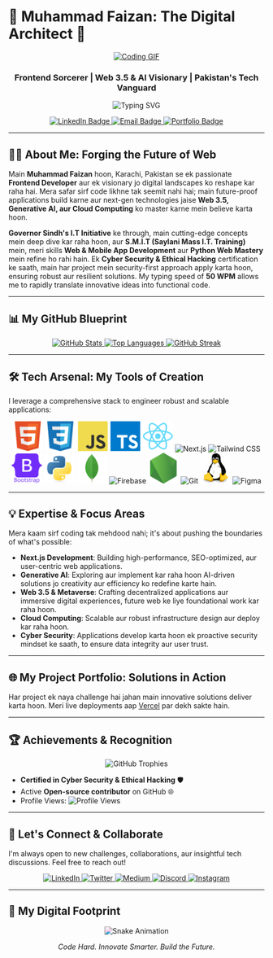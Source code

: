 # 🚀 Muhammad Faizan: The Digital Architect 🚀

<div align="center">
  <a href="https://github.com/faizan418">
    <img src="https://present.readthedocs.io/en/latest/_images/welcome-to-coding.gif" alt="Coding GIF" width="700"/>
  </a>
  <br>
  <h3>Frontend Sorcerer | Web 3.5 & AI Visionary | Pakistan's Tech Vanguard</h3>
  <img src="https://readme-typing-svg.herokuapp.com?font=Orbitron&size=24&pause=800&color=00FF00&center=true&vCenter=true&width=500&lines=Crafting+Digital+Realities;Innovating+Web+3.5+%7C+AI+%7C+Metaverse;Engineering+the+Future+of+Tech;Disrupting+the+Status+Quo" alt="Typing SVG" />
</div>

<p align="center">
  <a href="https://linkedin.com/in/muhammadfaizan" target="_blank">
    <img src="https://img.shields.io/badge/LinkedIn-Connect-0A66C2?style=for-the-badge&logo=linkedin&logoColor=white" alt="LinkedIn Badge"/>
  </a>
  <a href="mailto:muhammadf4060@gmail.com">
    <img src="https://img.shields.io/badge/Email-Get%20in%20Touch-EA4335?style=for-the-badge&logo=gmail&logoColor=white" alt="Email Badge"/>
  </a>
  <a href="https://mfaizan153945.vercel.app/" target="_blank"> 
    <img src="https://img.shields.io/badge/Portfolio-Explore-000000?style=for-the-badge&logo=vercel&logoColor=white" alt="Portfolio Badge"/>
  </a>
</p>

---

## 👨‍💻 About Me: Forging the Future of Web

Main **Muhammad Faizan** hoon, Karachi, Pakistan se ek passionate **Frontend Developer** aur ek visionary jo digital landscapes ko reshape kar raha hai. Mera safar sirf code likhne tak seemit nahi hai; main future-proof applications build karne aur next-gen technologies jaise **Web 3.5, Generative AI, aur Cloud Computing** ko master karne mein believe karta hoon.

**Governor Sindh's I.T Initiative** ke through, main cutting-edge concepts mein deep dive kar raha hoon, aur **S.M.I.T (Saylani Mass I.T. Training)** mein, meri skills **Web & Mobile App Development** aur **Python Web Mastery** mein refine ho rahi hain. Ek **Cyber Security & Ethical Hacking** certification ke saath, main har project mein security-first approach apply karta hoon, ensuring robust aur resilient solutions. My typing speed of **50 WPM** allows me to rapidly translate innovative ideas into functional code.

---

## 📊 My GitHub Blueprint

<div align="center">
  <a href="https://github.com/faizan418">
    <img src="https://github-readme-stats.vercel.app/api?username=faizan418&show_icons=true&theme=transparent&border_color=00FF00&title_color=00FF00&text_color=00FF00&icon_color=FF00FF&hide_border=true&count_private=true" alt="GitHub Stats" />
  </a>
  <a href="https://github.com/faizan418">
    <img src="https://github-readme-stats.vercel.app/api/top-langs?username=faizan418&show_icons=true&theme=transparent&border_color=00FF00&title_color=00FF00&text_color=00FF00&icon_color=FF00FF&layout=compact&hide_border=true" alt="Top Languages" />
  </a>
  <a href="https://github.com/faizan418">
    <img src="https://github-readme-streak-stats.herokuapp.com/?user=faizan418&theme=transparent&border=00FF00&ring=00FF00&fire=FF00FF&currStreakNum=00FF00&sideNums=00FF00&currStreakLabel=00FF00&sideLabels=00FF00&hide_border=true" alt="GitHub Streak" />
  </a>
</div>

---

## 🛠️ Tech Arsenal: My Tools of Creation

I leverage a comprehensive stack to engineer robust and scalable applications:

<div align="center">
  <img src="https://raw.githubusercontent.com/devicons/devicon/master/icons/html5/html5-original.svg" alt="HTML5" width="60" height="60" title="HTML5"/>
  <img src="https://raw.githubusercontent.com/devicons/devicon/master/icons/css3/css3-original.svg" alt="CSS3" width="60" height="60" title="CSS3"/>
  <img src="https://raw.githubusercontent.com/devicons/devicon/master/icons/javascript/javascript-original.svg" alt="JavaScript" width="60" height="60" title="JavaScript"/>
  <img src="https://raw.githubusercontent.com/devicons/devicon/master/icons/typescript/typescript-original.svg" alt="TypeScript" width="60" height="60" title="TypeScript"/>
  <img src="https://raw.githubusercontent.com/devicons/devicon/master/icons/react/react-original.svg" alt="React" width="60" height="60" title="React"/>
  <img src="https://cdn.worldvectorlogo.com/logos/nextjs-2.svg" alt="Next.js" width="60" height="60" title="Next.js"/>
  <img src="https://www.vectorlogo.zone/logos/tailwindcss/tailwindcss-icon.svg" alt="Tailwind CSS" width="60" height="60" title="Tailwind CSS"/>
  <img src="https://raw.githubusercontent.com/devicons/devicon/master/icons/bootstrap/bootstrap-plain-wordmark.svg" alt="Bootstrap" width="60" height="60" title="Bootstrap"/>
  <img src="https://raw.githubusercontent.com/devicons/devicon/master/icons/python/python-original.svg" alt="Python" width="60" height="60" title="Python"/>
  <img src="https://raw.githubusercontent.com/devicons/devicon/master/icons/mongodb/mongodb-original.svg" alt="MongoDB" width="60" height="60" title="MongoDB"/>
  <img src="https://www.vectorlogo.zone/logos/firebase/firebase-icon.svg" alt="Firebase" width="60" height="60" title="Firebase"/>
  <img src="https://raw.githubusercontent.com/devicons/devicon/master/icons/nodejs/nodejs-original.svg" alt="Node.js" width="60" height="60" title="Node.js"/>
  <img src="https://www.vectorlogo.zone/logos/git-scm/git-scm-icon.svg" alt="Git" width="60" height="60" title="Git"/>
  <img src="https://raw.githubusercontent.com/devicons/devicon/master/icons/linux/linux-original.svg" alt="Linux" width="60" height="60" title="Linux"/>
  <img src="https://www.vectorlogo.zone/logos/figma/figma-icon.svg" alt="Figma" width="60" height="60" title="Figma"/>
</div>

---

## 💡 Expertise & Focus Areas

Mera kaam sirf coding tak mehdood nahi; it's about pushing the boundaries of what's possible:

* **Next.js Development**: Building high-performance, SEO-optimized, aur user-centric web applications.
* **Generative AI**: Exploring aur implement kar raha hoon AI-driven solutions jo creativity aur efficiency ko redefine karte hain.
* **Web 3.5 & Metaverse**: Crafting decentralized applications aur immersive digital experiences, future web ke liye foundational work kar raha hoon.
* **Cloud Computing**: Scalable aur robust infrastructure design aur deploy kar raha hoon.
* **Cyber Security**: Applications develop karta hoon ek proactive security mindset ke saath, to ensure data integrity aur user trust.

---

## 🌐 My Project Portfolio: Solutions in Action

Har project ek naya challenge hai jahan main innovative solutions deliver karta hoon. Meri live deployments aap [Vercel](https://vercel.com/muhammad-faizans-projects-8d5be4d1) par dekh sakte hain.

---

## 🏆 Achievements & Recognition

<div align="center">
  <img src="https://github-profile-trophy.vercel.app/?username=faizan418&theme=matrix&no-frame=true&margin-w=10" alt="GitHub Trophies" />
</div>

* **Certified in Cyber Security & Ethical Hacking** 🛡️
* Active **Open-source contributor** on GitHub 🌐
* Profile Views: <img src="https://komarev.com/ghpvc/?username=faizan418&label=Profile%20Scans&color=FF00FF&style=flat" alt="Profile Views" />

---

## 🤝 Let's Connect & Collaborate

I'm always open to new challenges, collaborations, aur insightful tech discussions. Feel free to reach out!

<p align="center">
  <a href="https://linkedin.com/in/muhammadfaizan" target="_blank">
    <img src="https://img.shields.io/badge/LinkedIn-%230077B5.svg?style=for-the-badge&logo=linkedin&logoColor=white" alt="LinkedIn"/>
  </a>
  <a href="https://twitter.com/mfaizan153945" target="_blank">
    <img src="https://img.shields.io/badge/Twitter-%231DA1F2.svg?style=for-the-badge&logo=twitter&logoColor=white" alt="Twitter"/>
  </a>
  <a href="https://medium.com/@muhammadf4060" target="_blank">
    <img src="https://img.shields.io/badge/Medium-%2312100E.svg?style=for-the-badge&logo=medium&logoColor=white" alt="Medium"/>
  </a>
  <a href="https://discord.gg/1209567481824419923" target="_blank">
    <img src="https://img.shields.io/badge/Discord-%237289DA.svg?style=for-the-badge&logo=discord&logoColor=white" alt="Discord"/>
  </a>
  <a href="https://instagram.com/fazii.963" target="_blank">
    <img src="https://img.shields.io/badge/Instagram-%23E4405F.svg?style=for-the-badge&logo=instagram&logoColor=white" alt="Instagram"/>
  </a>
</p>

---

## 🐍 My Digital Footprint

<div align="center">
  <img src="https://profile-readme-generator.com/assets/snake.svg" alt="Snake Animation" style="filter: hue-rotate(90deg);" />
</div>

<p align="center">
  <i>Code Hard. Innovate Smarter. Build the Future.</i>
</p>

